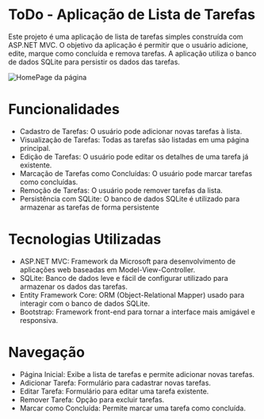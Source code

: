 # ToDo - Aplicação de Lista de Tarefas
<p>Este projeto é uma aplicação de lista de tarefas simples construída com ASP.NET MVC. O objetivo da aplicação é permitir que o usuário adicione, edite, marque como concluída e remova tarefas.
  A aplicação utiliza o banco de dados SQLite para persistir os dados das tarefas. </p>

![HomePage da página](https://i.imgur.com/HW8ptQP.png)

# Funcionalidades
* Cadastro de Tarefas: O usuário pode adicionar novas tarefas à lista.
* Visualização de Tarefas: Todas as tarefas são listadas em uma página principal.
* Edição de Tarefas: O usuário pode editar os detalhes de uma tarefa já existente.
* Marcação de Tarefas como Concluídas: O usuário pode marcar tarefas como concluídas.
* Remoção de Tarefas: O usuário pode remover tarefas da lista.
* Persistência com SQLite: O banco de dados SQLite é utilizado para armazenar as tarefas de forma persistente
  
# Tecnologias Utilizadas
* ASP.NET MVC: Framework da Microsoft para desenvolvimento de aplicações web baseadas em Model-View-Controller.
* SQLite: Banco de dados leve e fácil de configurar utilizado para armazenar os dados das tarefas.
* Entity Framework Core: ORM (Object-Relational Mapper) usado para interagir com o banco de dados SQLite.
* Bootstrap: Framework front-end para tornar a interface mais amigável e responsiva.


# Navegação
* Página Inicial: Exibe a lista de tarefas e permite adicionar novas tarefas.
* Adicionar Tarefa: Formulário para cadastrar novas tarefas.
* Editar Tarefa: Formulário para editar uma tarefa existente.
* Remover Tarefa: Opção para excluir tarefas.
* Marcar como Concluída: Permite marcar uma tarefa como concluída.
